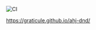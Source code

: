 ![CI](https://github.com/graticule/ahj-dnd/actions/workflows/web.yml/badge.svg)

https://graticule.github.io/ahj-dnd/